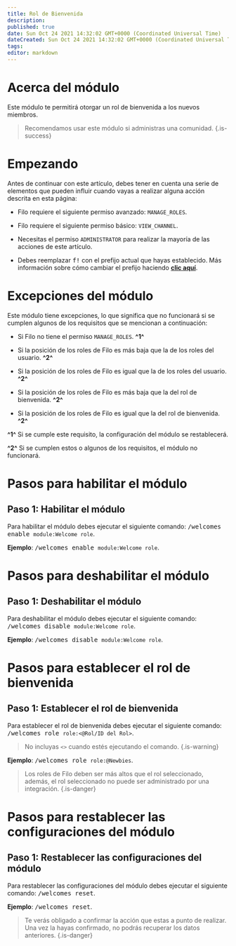```yaml
---
title: Rol de Bienvenida
description:
published: true
date: Sun Oct 24 2021 14:32:02 GMT+0000 (Coordinated Universal Time)
dateCreated: Sun Oct 24 2021 14:32:02 GMT+0000 (Coordinated Universal Time)
tags:
editor: markdown
---
```


# Acerca del módulo

Este módulo te permitirá otorgar un rol de bienvenida a los nuevos miembros.

> Recomendamos usar este módulo si administras una comunidad.
{.is-success}

# Empezando

Antes de continuar con este artículo, debes tener en cuenta una serie de elementos que pueden influir cuando vayas a realizar alguna acción descrita en esta página:

- Filo requiere el siguiente permiso avanzado: ``MANAGE_ROLES``.

- Filo requiere el siguiente permiso básico: ``VIEW_CHANNEL``.

- Necesitas el permiso ``ADMINISTRATOR`` para realizar la mayoría de las acciones de este artículo.
- Debes reemplazar <kbd>f!</kbd> con el prefijo actual que hayas establecido. Más información sobre cómo cambiar el prefijo haciendo **[clic aquí](https://wiki.filobot.xyz/es/modules/prefix)**.

# Excepciones del módulo

Este módulo tiene excepciones, lo que significa que no funcionará si se cumplen algunos de los requisitos que se mencionan a continuación:

- Si Filo no tiene el permiso ``MANAGE_ROLES``. **^1^**

- Si la posición de los roles de Filo es más baja que la de los roles del usuario. **^2^**

- Si la posición de los roles de Filo es igual que la de los roles del usuario. **^2^**

- Si la posición de los roles de Filo es más baja que la del rol de bienvenida. **^2^**

- Si la posición de los roles de Filo es igual que la del rol de bienvenida. **^2^**

**^1^** Si se cumple este requisito, la configuración del módulo se restablecerá.

**^2^** Si se cumplen estos o algunos de los requisitos, el módulo no funcionará.

# Pasos para habilitar el módulo

## **Paso 1**: Habilitar el módulo

Para habilitar el módulo debes ejecutar el siguiente comando: <kbd>/welcomes enable ``module:Welcome role``</kbd>.

**Ejemplo**: <kbd>/welcomes enable ``module:Welcome role``</kbd>.

# Pasos para deshabilitar el módulo

## **Paso 1**: Deshabilitar el módulo

Para deshabilitar el módulo debes ejecutar el siguiente comando: <kbd>/welcomes disable ``module:Welcome role``</kbd>.

**Ejemplo**: <kbd>/welcomes disable ``module:Welcome role``</kbd>.

# Pasos para establecer el rol de bienvenida

## **Paso 1**: Establecer el rol de bienvenida

Para establecer el rol de bienvenida debes ejecutar el siguiente comando: <kbd>/welcomes role ``role:<@Rol/ID del Rol>``</kbd>.

> No incluyas ``<>`` cuando estés ejecutando el comando.
{.is-warning}

**Ejemplo**: <kbd>/welcomes role ``role:@Newbies``</kbd>.

> Los roles de Filo deben ser más altos que el rol seleccionado, además, el rol seleccionado no puede ser administrado por una integración.
{.is-danger}

# Pasos para restablecer las configuraciones del módulo

## **Paso 1**: Restablecer las configuraciones del módulo

Para restablecer las configuraciones del módulo debes ejecutar el siguiente comando: <kbd>/welcomes reset</kbd>.

**Ejemplo**: <kbd>/welcomes reset</kbd>.

> Te verás obligado a confirmar la acción que estas a punto de realizar. Una vez la hayas confirmado, no podrás recuperar los datos anteriores.
{.is-danger}
